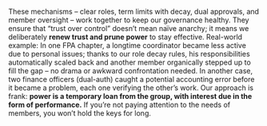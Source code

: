 These mechanisms – clear roles, term limits with decay, dual approvals, and member oversight – work together to keep our governance healthy. They ensure that “trust over control” doesn’t mean naïve anarchy; it means we deliberately **renew trust and prune power** to stay effective. Real-world example: In one FPA chapter, a longtime coordinator became less active due to personal issues; thanks to our role decay rules, his responsibilities automatically scaled back and another member organically stepped up to fill the gap – no drama or awkward confrontation needed. In another case, two finance officers (dual-auth) caught a potential accounting error before it became a problem, each one verifying the other’s work. Our approach is frank: **power is a temporary loan from the group, with interest due in the form of performance.** If you’re not paying attention to the needs of members, you won’t hold the keys for long.